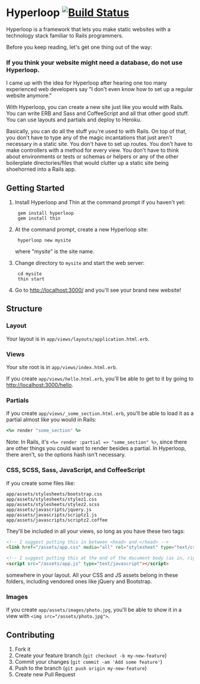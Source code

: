 # Hyperloop [![Build Status](https://travis-ci.org/jakeboxer/hyperloop.png?branch=master)](https://travis-ci.org/jakeboxer/hyperloop)

Hyperloop is a framework that lets you make static websites with a technology stack familiar to Rails programmers.

Before you keep reading, let's get one thing out of the way:

### If you think your website might need a database, do not use Hyperloop.

I came up with the idea for Hyperloop after hearing one too many experienced web developers say "I don't even know how
to set up a regular website anymore."

With Hyperloop, you can create a new site just like you would with Rails. You can write ERB and Sass and CoffeeScript
and all that other good stuff. You can use layouts and partials and deploy to Heroku.

Basically, you can do all the stuff you're used to with Rails. On top of that, you don't have to type any of the magic
incantations that just aren't necessary in a static site. You don't have to set up routes. You don't have to make
controllers with a method for every view. You don't have to think about environments or tests or schemas or helpers or
any of the other boilerplate directories/files that would clutter up a static site being shoehorned into a Rails app.

## Getting Started

1. Install Hyperloop and Thin at the command prompt if you haven't yet:

        gem install hyperloop
        gem install thin

2. At the command prompt, create a new Hyperloop site:

        hyperloop new mysite

   where "mysite" is the site name.

3. Change directory to `mysite` and start the web server:

        cd mysite
        thin start

4. Go to [http://localhost:3000/](http://localhost:3000/) and you'll see your brand new website!

## Structure

### Layout

Your layout is in `app/views/layouts/application.html.erb`.

### Views

Your site root is in `app/views/index.html.erb`.

If you create `app/views/hello.html.erb`, you'll be able to get to it by going to
[http://localhost:3000/hello](http://localhost:3000/hello).

### Partials

If you create `app/views/_some_section.html.erb`, you'll be able to load it as a partial almost like you would in Rails:

``` ruby
<%= render "some_section" %>
```

Note: In Rails, it's `<%= render :partial => "some_section" %>`, since there are other things you could want to render
besides a partial. In Hyperloop, there aren't, so the options hash isn't necessary.

### CSS, SCSS, Sass, JavaScript, and CoffeeScript

If you create some files like:

```
app/assets/stylesheets/bootstrap.css
app/assets/stylesheets/stylez1.css
app/assets/stylesheets/stylez2.scss
app/assets/javascripts/jquery.js
app/assets/javascripts/scriptz1.js
app/assets/javascripts/scriptz2.coffee
```

They'll be included in all your views, so long as you have these two tags:

``` html
<!-- I suggest putting this in between <head> and </head> -->
<link href="/assets/app.css" media="all" rel="stylesheet" type="text/css">

<!-- I suggest putting this at the end of the document body (as in, right before </body>) -->
<script src="/assets/app.js" type="text/javascript"></script>
```

somewhere in your layout. All your CSS and JS assets belong in these folders, including vendored ones like jQuery and Bootstrap.

### Images

If you create `app/assets/images/photo.jpg`, you'll be able to show it in a view with `<img src="/assets/photo.jpg">`.

## Contributing

1. Fork it
2. Create your feature branch (`git checkout -b my-new-feature`)
3. Commit your changes (`git commit -am 'Add some feature'`)
4. Push to the branch (`git push origin my-new-feature`)
5. Create new Pull Request
